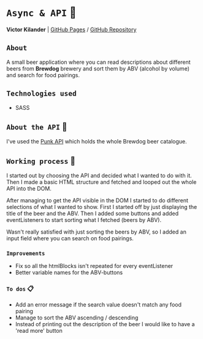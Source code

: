 # `Async & API` :satellite:

__Victor Kilander__ | [GitHub Pages](https://vctrklndr.github.io/JavaScript-AJAX) / [GitHub Repository](https://github.com/vctrklndr/JavaScript-AJAX)

## `About`
A small beer application where you can read descriptions about different beers from __Brewdog__ brewery and sort them by ABV (alcohol by volume) and search for food pairings.

## `Technologies used`
- SASS

## `About the API` :beer:
I've used the [Punk API](https://punkapi.com) which holds the whole Brewdog beer catalogue. 

## `Working process` :wrench:
I started out by choosing the API and decided what I wanted to do with it. Then I made a basic HTML structure and fetched and looped out the whole API into the DOM.

After managing to get the API visible in the DOM I started to do different selections of what I wanted to show. First I started off by just displaying the title of the beer and the ABV. Then I added some buttons and added eventListeners to start sorting what I fetched (beers by ABV).

Wasn't really satisfied with just sorting the beers by ABV, so I added an input field where you can search on food pairings.

### `Improvements`
- Fix so all the htmlBlocks isn't repeated for every eventListener
- Better variable names for the ABV-buttons

### `To dos` :clipboard:
- Add an error message if the search value doesn't match any food pairing
- Manage to sort the ABV ascending / descending
- Instead of printing out the description of the beer I would like to have a 'read more' button